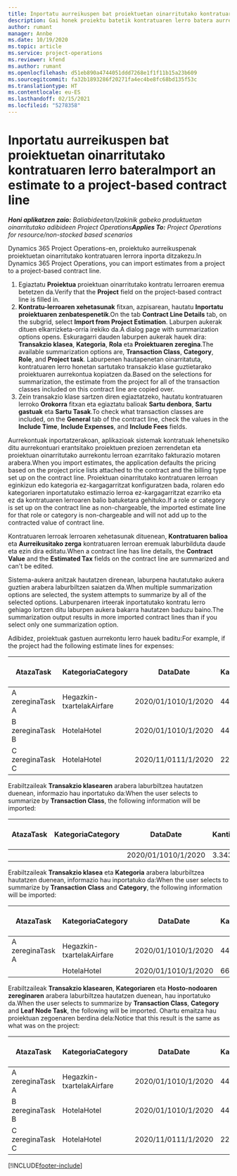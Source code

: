 ```yaml
---
title: Inportatu aurreikuspen bat proiektuetan oinarritutako kontratuaren lerro batera
description: Gai honek proiektu batetik kontratuaren lerro batera aurreikuspenak inportatzeari buruzko informazioa eskaintzen du.
author: rumant
manager: Annbe
ms.date: 10/19/2020
ms.topic: article
ms.service: project-operations
ms.reviewer: kfend
ms.author: rumant
ms.openlocfilehash: d51eb890a4744051ddd7268e1f1f11b15a23b609
ms.sourcegitcommit: fa32b1893286f20271fa4ec4be8fc68bd135f53c
ms.translationtype: HT
ms.contentlocale: eu-ES
ms.lasthandoff: 02/15/2021
ms.locfileid: "5278358"
---
```

# <a name="import-an-estimate-to-a-project-based-contract-line"></a><span data-ttu-id="d6e45-103">Inportatu aurreikuspen bat proiektuetan oinarritutako kontratuaren lerro batera</span><span class="sxs-lookup"><span data-stu-id="d6e45-103">Import an estimate to a project-based contract line</span></span>

<span data-ttu-id="d6e45-104">_**Honi aplikatzen zaio:** Baliabideetan/Izakinik gabeko produktuetan oinarritutako adibideen Project Operations_</span><span class="sxs-lookup"><span data-stu-id="d6e45-104">_**Applies To:** Project Operations for resource/non-stocked based scenarios_</span></span>

<span data-ttu-id="d6e45-105">Dynamics 365 Project Operations-en, proiektuko aurreikuspenak proiektuetan oinarritutako kontratuaren lerrora inporta ditzakezu.</span><span class="sxs-lookup"><span data-stu-id="d6e45-105">In Dynamics 365 Project Operations, you can import estimates from a project to a project-based contract line.</span></span>

1. <span data-ttu-id="d6e45-106">Egiaztatu **Proiektua** proiektuan oinarritutako kontratu lerroaren eremua betetzen da.</span><span class="sxs-lookup"><span data-stu-id="d6e45-106">Verify that the **Project** field on the project-based contract line is filled in.</span></span>
2. <span data-ttu-id="d6e45-107">**Kontratu-lerroaren xehetasunak** fitxan, azpisarean, hautatu **Inportatu proiektuaren zenbatespenetik**.</span><span class="sxs-lookup"><span data-stu-id="d6e45-107">On the tab **Contract Line Details** tab, on the subgrid, select **Import from Project Estimation**.</span></span> <span data-ttu-id="d6e45-108">Laburpen aukerak dituen elkarrizketa-orria irekiko da.</span><span class="sxs-lookup"><span data-stu-id="d6e45-108">A dialog page with summarization options opens.</span></span> <span data-ttu-id="d6e45-109">Eskuragarri dauden laburpen aukerak hauek dira: **Transakzio klasea**, **Kategoria**, **Rola** eta **Proiektuaren zeregina**.</span><span class="sxs-lookup"><span data-stu-id="d6e45-109">The available summarization options are, **Transaction Class**, **Category**, **Role**, and **Project task**.</span></span> <span data-ttu-id="d6e45-110">Laburpenen hautapenetan oinarritatuta, kontratuaren lerro honetan sartutako transakzio klase guztietarako proiektuaren aurrekontua kopiatzen da.</span><span class="sxs-lookup"><span data-stu-id="d6e45-110">Based on the selections for summarization, the estimate from the project for all of the transaction classes included on this contract line are copied over.</span></span> 
3. <span data-ttu-id="d6e45-111">Zein transakzio klase sartzen diren egiaztatzeko, hautatu kontratuaren lerroko **Orokorra** fitxan eta egiaztatu balioak **Sartu denbora**, **Sartu gastuak** eta **Sartu Tasak**.</span><span class="sxs-lookup"><span data-stu-id="d6e45-111">To check what transaction classes are included, on the **General** tab of the contract line, check the values in the **Include Time**, **Include Expenses**, and **Include Fees** fields.</span></span>

<span data-ttu-id="d6e45-112">Aurrekontuak inportatzerakoan, aplikazioak sistemak kontratuak lehenetsiko ditu aurrekontuari erantsitako proiektuen prezioen zerrendetan eta proiektuan oinarritutako aurrekontu lerroan ezarritako fakturazio motaren arabera.</span><span class="sxs-lookup"><span data-stu-id="d6e45-112">When you import estimates, the application defaults the pricing based on the project price lists attached to the contract and the billing type set up on the contract line.</span></span> <span data-ttu-id="d6e45-113">Proiektuan oinarritutako kontratuaren lerroan eginkizun edo kategoria ez-kargagarritzat konfiguratzen bada, rolaren edo kategoriaren inportatutako estimazio lerroa ez-kargagarritzat ezarriko eta ez da kontratuaren lerroaren balio batuketara gehituko.</span><span class="sxs-lookup"><span data-stu-id="d6e45-113">If a role or category is set up on the contract line as non-chargeable, the imported estimate line for that role or category is non-chargeable and will not add up to the contracted value of contract line.</span></span>

<span data-ttu-id="d6e45-114">Kontratuaren lerroak lerroaren xehetasunak dituenean, **Kontratuaren balioa** eta **Aurreikusitako zerga** kontratuaren lerroan eremuak laburbilduta daude eta ezin dira editatu.</span><span class="sxs-lookup"><span data-stu-id="d6e45-114">When a contract line has line details, the **Contract Value** and the **Estimated Tax** fields on the contract line are summarized and can't be edited.</span></span>

<span data-ttu-id="d6e45-115">Sistema-aukera anitzak hautatzen direnean, laburpena hautatutako aukera guztien arabera laburbiltzen saiatzen da.</span><span class="sxs-lookup"><span data-stu-id="d6e45-115">When multiple summarization options are selected, the system attempts to summarize by all of the selected options.</span></span> <span data-ttu-id="d6e45-116">Laburpenaren irteerak inportatutako kontratu lerro gehiago lortzen ditu laburpen aukera bakarra hautatzen baduzu baino.</span><span class="sxs-lookup"><span data-stu-id="d6e45-116">The summarization output results in more imported contract lines than if you select only one summarization option.</span></span>

<span data-ttu-id="d6e45-117">Adibidez, proiektuak gastuen aurrekontu lerro hauek baditu:</span><span class="sxs-lookup"><span data-stu-id="d6e45-117">For example, if the project had the following estimate lines for expenses:</span></span>

| <span data-ttu-id="d6e45-118">Ataza</span><span class="sxs-lookup"><span data-stu-id="d6e45-118">Task</span></span> | <span data-ttu-id="d6e45-119">Kategoria</span><span class="sxs-lookup"><span data-stu-id="d6e45-119">Category</span></span> | <span data-ttu-id="d6e45-120">Data</span><span class="sxs-lookup"><span data-stu-id="d6e45-120">Date</span></span> | <span data-ttu-id="d6e45-121">Kantitatea</span><span class="sxs-lookup"><span data-stu-id="d6e45-121">Quantity</span></span> | <span data-ttu-id="d6e45-122">Unitate-prezioa</span><span class="sxs-lookup"><span data-stu-id="d6e45-122">Unit price</span></span> | <span data-ttu-id="d6e45-123">Kopurua</span><span class="sxs-lookup"><span data-stu-id="d6e45-123">Amount</span></span> |
| --- | --- | --- | --- | --- | --- |
| <span data-ttu-id="d6e45-124">A zeregina</span><span class="sxs-lookup"><span data-stu-id="d6e45-124">Task A</span></span> | <span data-ttu-id="d6e45-125">Hegazkin-txartelak</span><span class="sxs-lookup"><span data-stu-id="d6e45-125">Airfare</span></span> | <span data-ttu-id="d6e45-126">2020/01/10</span><span class="sxs-lookup"><span data-stu-id="d6e45-126">10/1/2020</span></span> | <span data-ttu-id="d6e45-127">4</span><span class="sxs-lookup"><span data-stu-id="d6e45-127">4</span></span> | <span data-ttu-id="d6e45-128">400</span><span class="sxs-lookup"><span data-stu-id="d6e45-128">400</span></span> | <span data-ttu-id="d6e45-129">1600</span><span class="sxs-lookup"><span data-stu-id="d6e45-129">1600</span></span> |
| <span data-ttu-id="d6e45-130">B zeregina</span><span class="sxs-lookup"><span data-stu-id="d6e45-130">Task B</span></span> | <span data-ttu-id="d6e45-131">Hotela</span><span class="sxs-lookup"><span data-stu-id="d6e45-131">Hotel</span></span> | <span data-ttu-id="d6e45-132">2020/01/10</span><span class="sxs-lookup"><span data-stu-id="d6e45-132">10/1/2020</span></span> | <span data-ttu-id="d6e45-133">4</span><span class="sxs-lookup"><span data-stu-id="d6e45-133">4</span></span> | <span data-ttu-id="d6e45-134">200</span><span class="sxs-lookup"><span data-stu-id="d6e45-134">200</span></span> | <span data-ttu-id="d6e45-135">800</span><span class="sxs-lookup"><span data-stu-id="d6e45-135">800</span></span> |
| <span data-ttu-id="d6e45-136">C zeregina</span><span class="sxs-lookup"><span data-stu-id="d6e45-136">Task C</span></span> | <span data-ttu-id="d6e45-137">Hotela</span><span class="sxs-lookup"><span data-stu-id="d6e45-137">Hotel</span></span> | <span data-ttu-id="d6e45-138">2020/11/01</span><span class="sxs-lookup"><span data-stu-id="d6e45-138">11/1/2020</span></span> | <span data-ttu-id="d6e45-139">2</span><span class="sxs-lookup"><span data-stu-id="d6e45-139">2</span></span> | <span data-ttu-id="d6e45-140">200</span><span class="sxs-lookup"><span data-stu-id="d6e45-140">200</span></span> | <span data-ttu-id="d6e45-141">400</span><span class="sxs-lookup"><span data-stu-id="d6e45-141">400</span></span> |

<span data-ttu-id="d6e45-142">Erabiltzaileak **Transakzio klasearen** arabera laburbiltzea hautatzen duenean, informazio hau inportatuko da:</span><span class="sxs-lookup"><span data-stu-id="d6e45-142">When the user selects to summarize by **Transaction Class**, the following information will be imported:</span></span>

| <span data-ttu-id="d6e45-143">Ataza</span><span class="sxs-lookup"><span data-stu-id="d6e45-143">Task</span></span> | <span data-ttu-id="d6e45-144">Kategoria</span><span class="sxs-lookup"><span data-stu-id="d6e45-144">Category</span></span> | <span data-ttu-id="d6e45-145">Data</span><span class="sxs-lookup"><span data-stu-id="d6e45-145">Date</span></span> | <span data-ttu-id="d6e45-146">Kantitatea</span><span class="sxs-lookup"><span data-stu-id="d6e45-146">Quantity</span></span> | <span data-ttu-id="d6e45-147">Unitate-prezioa</span><span class="sxs-lookup"><span data-stu-id="d6e45-147">Unit price</span></span> | <span data-ttu-id="d6e45-148">Kopurua</span><span class="sxs-lookup"><span data-stu-id="d6e45-148">Amount</span></span> |
| --- | --- | --- | --- | --- | --- |
| &nbsp;  | &nbsp;  | <span data-ttu-id="d6e45-149">2020/01/10</span><span class="sxs-lookup"><span data-stu-id="d6e45-149">10/1/2020</span></span> | <span data-ttu-id="d6e45-150">3.34</span><span class="sxs-lookup"><span data-stu-id="d6e45-150">3.34</span></span> | <span data-ttu-id="d6e45-151">840</span><span class="sxs-lookup"><span data-stu-id="d6e45-151">840</span></span> | <span data-ttu-id="d6e45-152">2800</span><span class="sxs-lookup"><span data-stu-id="d6e45-152">2800</span></span> |

<span data-ttu-id="d6e45-153">Erabiltzaileak **Transakzio klasea** eta **Kategoria** arabera laburbiltzea hautatzen duenean, informazio hau inportatuko da:</span><span class="sxs-lookup"><span data-stu-id="d6e45-153">When the user selects to summarize by **Transaction Class** and **Category**, the following information will be imported:</span></span>

| <span data-ttu-id="d6e45-154">Ataza</span><span class="sxs-lookup"><span data-stu-id="d6e45-154">Task</span></span> | <span data-ttu-id="d6e45-155">Kategoria</span><span class="sxs-lookup"><span data-stu-id="d6e45-155">Category</span></span> | <span data-ttu-id="d6e45-156">Data</span><span class="sxs-lookup"><span data-stu-id="d6e45-156">Date</span></span> | <span data-ttu-id="d6e45-157">Kantitatea</span><span class="sxs-lookup"><span data-stu-id="d6e45-157">Quantity</span></span> | <span data-ttu-id="d6e45-158">Unitate-prezioa</span><span class="sxs-lookup"><span data-stu-id="d6e45-158">Unit price</span></span> | <span data-ttu-id="d6e45-159">Kopurua</span><span class="sxs-lookup"><span data-stu-id="d6e45-159">Amount</span></span> |
| --- | --- | --- | --- | --- | --- |
| <span data-ttu-id="d6e45-160">A zeregina</span><span class="sxs-lookup"><span data-stu-id="d6e45-160">Task A</span></span> | <span data-ttu-id="d6e45-161">Hegazkin-txartelak</span><span class="sxs-lookup"><span data-stu-id="d6e45-161">Airfare</span></span> | <span data-ttu-id="d6e45-162">2020/01/10</span><span class="sxs-lookup"><span data-stu-id="d6e45-162">10/1/2020</span></span> | <span data-ttu-id="d6e45-163">4</span><span class="sxs-lookup"><span data-stu-id="d6e45-163">4</span></span> | <span data-ttu-id="d6e45-164">400</span><span class="sxs-lookup"><span data-stu-id="d6e45-164">400</span></span> | <span data-ttu-id="d6e45-165">1600</span><span class="sxs-lookup"><span data-stu-id="d6e45-165">1600</span></span> |
| &nbsp;  | <span data-ttu-id="d6e45-166">Hotela</span><span class="sxs-lookup"><span data-stu-id="d6e45-166">Hotel</span></span> | <span data-ttu-id="d6e45-167">2020/01/10</span><span class="sxs-lookup"><span data-stu-id="d6e45-167">10/1/2020</span></span> | <span data-ttu-id="d6e45-168">6</span><span class="sxs-lookup"><span data-stu-id="d6e45-168">6</span></span> | <span data-ttu-id="d6e45-169">200</span><span class="sxs-lookup"><span data-stu-id="d6e45-169">200</span></span> | <span data-ttu-id="d6e45-170">1200</span><span class="sxs-lookup"><span data-stu-id="d6e45-170">1200</span></span> |

<span data-ttu-id="d6e45-171">Erabiltzaileak **Transakzio klasearen**, **Kategoriaren** eta **Hosto-nodoaren zereginaren** arabera laburbiltzea hautatzen duenean, hau inportatuko da.</span><span class="sxs-lookup"><span data-stu-id="d6e45-171">When the user selects to summarize by **Transaction Class**, **Category** and **Leaf Node Task**, the following will be imported.</span></span> <span data-ttu-id="d6e45-172">Ohartu emaitza hau proiektuan zegoenaren berdina dela:</span><span class="sxs-lookup"><span data-stu-id="d6e45-172">Notice that this result is the same as what was on the project:</span></span>

| <span data-ttu-id="d6e45-173">Ataza</span><span class="sxs-lookup"><span data-stu-id="d6e45-173">Task</span></span> | <span data-ttu-id="d6e45-174">Kategoria</span><span class="sxs-lookup"><span data-stu-id="d6e45-174">Category</span></span> | <span data-ttu-id="d6e45-175">Data</span><span class="sxs-lookup"><span data-stu-id="d6e45-175">Date</span></span> | <span data-ttu-id="d6e45-176">Kantitatea</span><span class="sxs-lookup"><span data-stu-id="d6e45-176">Quantity</span></span> | <span data-ttu-id="d6e45-177">Unitate-prezioa</span><span class="sxs-lookup"><span data-stu-id="d6e45-177">Unit price</span></span> | <span data-ttu-id="d6e45-178">Kopurua</span><span class="sxs-lookup"><span data-stu-id="d6e45-178">Amount</span></span> |
| --- | --- | --- | --- | --- | --- |
| <span data-ttu-id="d6e45-179">A zeregina</span><span class="sxs-lookup"><span data-stu-id="d6e45-179">Task A</span></span> | <span data-ttu-id="d6e45-180">Hegazkin-txartelak</span><span class="sxs-lookup"><span data-stu-id="d6e45-180">Airfare</span></span> | <span data-ttu-id="d6e45-181">2020/01/10</span><span class="sxs-lookup"><span data-stu-id="d6e45-181">10/1/2020</span></span> | <span data-ttu-id="d6e45-182">4</span><span class="sxs-lookup"><span data-stu-id="d6e45-182">4</span></span> | <span data-ttu-id="d6e45-183">400</span><span class="sxs-lookup"><span data-stu-id="d6e45-183">400</span></span> | <span data-ttu-id="d6e45-184">1600</span><span class="sxs-lookup"><span data-stu-id="d6e45-184">1600</span></span> |
| <span data-ttu-id="d6e45-185">B zeregina</span><span class="sxs-lookup"><span data-stu-id="d6e45-185">Task B</span></span> | <span data-ttu-id="d6e45-186">Hotela</span><span class="sxs-lookup"><span data-stu-id="d6e45-186">Hotel</span></span> | <span data-ttu-id="d6e45-187">2020/01/10</span><span class="sxs-lookup"><span data-stu-id="d6e45-187">10/1/2020</span></span> | <span data-ttu-id="d6e45-188">4</span><span class="sxs-lookup"><span data-stu-id="d6e45-188">4</span></span> | <span data-ttu-id="d6e45-189">200</span><span class="sxs-lookup"><span data-stu-id="d6e45-189">200</span></span> | <span data-ttu-id="d6e45-190">800</span><span class="sxs-lookup"><span data-stu-id="d6e45-190">800</span></span> |
| <span data-ttu-id="d6e45-191">C zeregina</span><span class="sxs-lookup"><span data-stu-id="d6e45-191">Task C</span></span> | <span data-ttu-id="d6e45-192">Hotela</span><span class="sxs-lookup"><span data-stu-id="d6e45-192">Hotel</span></span> | <span data-ttu-id="d6e45-193">2020/11/01</span><span class="sxs-lookup"><span data-stu-id="d6e45-193">11/1/2020</span></span> | <span data-ttu-id="d6e45-194">2</span><span class="sxs-lookup"><span data-stu-id="d6e45-194">2</span></span> | <span data-ttu-id="d6e45-195">200</span><span class="sxs-lookup"><span data-stu-id="d6e45-195">200</span></span> | <span data-ttu-id="d6e45-196">400</span><span class="sxs-lookup"><span data-stu-id="d6e45-196">400</span></span> |


[!INCLUDE[footer-include](../includes/footer-banner.md)]